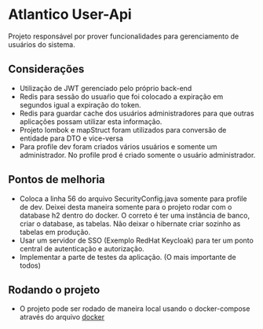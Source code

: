 # Atlantico User-Api

Projeto responsável por prover funcionalidades para gerenciamento de usuários do sistema.

## Considerações

* Utilização de JWT gerenciado pelo próprio back-end
* Redis para sessão do usuaŕio que foi colocado a expiração em segundos igual a expiração do token.
* Redis para guardar cache dos usuários administradores para que outras aplicações possam utilizar
esta informação.
* Projeto lombok e mapStruct foram utilizados para conversão de entidade para DTO e vice-versa
* Para profile dev foram criados vários usuários e somente um administrador. No profile prod é criado somente
o usuário administrador.
  
## Pontos de melhoria

* Coloca a linha 56 do arquivo SecurityConfig.java somente para profile de dev. Deixei desta maneira somente para
  o projeto rodar com o database h2 dentro do docker. O correto é ter uma instância de banco, criar o database, as tabelas. 
  Não deixar o hibernate criar sozinho as tabelas em produção.
* Usar um servidor de SSO (Exemplo RedHat Keycloak) para ter um ponto central de autenticação e autorização. 
* Implementar a parte de testes da aplicação. (O mais importante de todos)

## Rodando o projeto

* O projeto pode ser rodado de maneira local usando o docker-compose através do arquivo
  [docker](https://github.com/holocaster/atlantico-user-api/blob/master/src/main/docker/docker-compose.yml)


